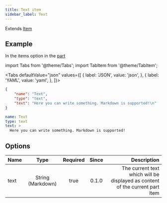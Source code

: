 ```yaml
---
title: Text item
sidebar_label: Text
---
```

Extends [Item](overview)

## Example

In the items option in the [part](../part)

import Tabs from '@theme/Tabs';
import TabItem from '@theme/TabItem';

<Tabs defaultValue="json" values={[
  { label: 'JSON', value: 'json', },
  { label: 'YAML', value: 'yaml', },
]}>
<TabItem value="json">

```json title="<course>/<part>/config.json"
{
    "name": "Text",
    "type": "text",
    "text": "Here you can write something. Markdown is supported!\n"
}
```

</TabItem>
<TabItem value="yaml">

```yaml title="<course>/<part>/config.yml"
name: Text
type: text
text: >
  Here you can write something. Markdown is supported!
```

</TabItem>
</Tabs>

## Options

| Name |       Type        | Required | Since |                                                                  Description |
| :--- | :---------------: | :------: | :---: | ---------------------------------------------------------------------------: |
| text | String (Markdown) |   true   | 0.1.0 | The current text which will be displayed as content of the current part item |
